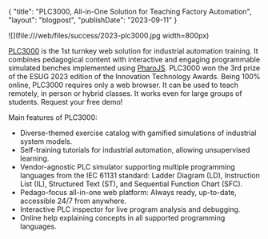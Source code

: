 {
"title": "PLC3000, All-in-One Solution for Teaching Factory Automation",
"layout": "blogpost",
"publishDate": "2023-09-11"
}

![](file:///web/files/success/2023-plc3000.jpg width=800px)

[PLC3000](https://plc3000.com/) is the 1st turnkey web solution for industrial automation training. It combines pedagogical content with interactive and engaging programmable simulated benches implemented using [PharoJS](https://pharojs.org). PLC3000 won the 3rd prize of the ESUG 2023 edition of the Innovation Technology Awards. Being 100% online, PLC3000 requires only a web browser. It can be used to teach remotely, in person or hybrid classes. It works even for large groups of students. Request your free demo!

Main features of PLC3000:
- Diverse-themed exercise catalog with gamified simulations of industrial system models.
- Self-training tutorials for industrial automation, allowing unsupervised learning.
- Vendor-agnostic PLC simulator supporting multiple programming languages from the IEC 61131 standard: Ladder Diagram (LD), Instruction List (IL), Structured Text (ST), and Sequential Function Chart (SFC).
- Pedago-focus all-in-one web platform: Always ready, up-to-date, accessible 24/7 from anywhere.
- Interactive PLC inspector for live program analysis and debugging.
- Online help explaining concepts in all supported programming languages.
